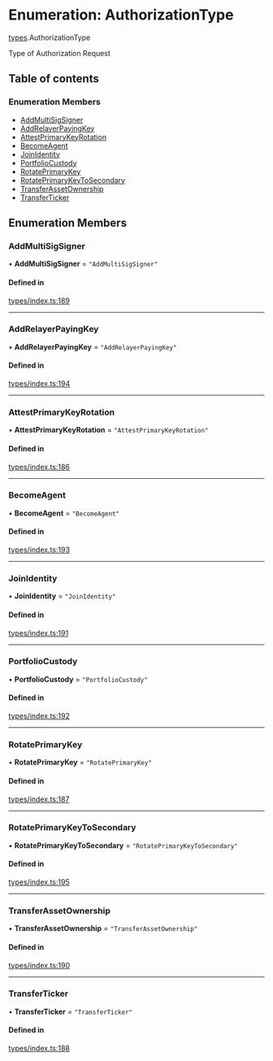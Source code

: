 # Enumeration: AuthorizationType

[types](../wiki/types).AuthorizationType

Type of Authorization Request

## Table of contents

### Enumeration Members

- [AddMultiSigSigner](../wiki/types.AuthorizationType#addmultisigsigner)
- [AddRelayerPayingKey](../wiki/types.AuthorizationType#addrelayerpayingkey)
- [AttestPrimaryKeyRotation](../wiki/types.AuthorizationType#attestprimarykeyrotation)
- [BecomeAgent](../wiki/types.AuthorizationType#becomeagent)
- [JoinIdentity](../wiki/types.AuthorizationType#joinidentity)
- [PortfolioCustody](../wiki/types.AuthorizationType#portfoliocustody)
- [RotatePrimaryKey](../wiki/types.AuthorizationType#rotateprimarykey)
- [RotatePrimaryKeyToSecondary](../wiki/types.AuthorizationType#rotateprimarykeytosecondary)
- [TransferAssetOwnership](../wiki/types.AuthorizationType#transferassetownership)
- [TransferTicker](../wiki/types.AuthorizationType#transferticker)

## Enumeration Members

### AddMultiSigSigner

• **AddMultiSigSigner** = ``"AddMultiSigSigner"``

#### Defined in

[types/index.ts:189](https://github.com/PolymeshAssociation/polymesh-sdk/blob/e978aefd/src/types/index.ts#L189)

___

### AddRelayerPayingKey

• **AddRelayerPayingKey** = ``"AddRelayerPayingKey"``

#### Defined in

[types/index.ts:194](https://github.com/PolymeshAssociation/polymesh-sdk/blob/e978aefd/src/types/index.ts#L194)

___

### AttestPrimaryKeyRotation

• **AttestPrimaryKeyRotation** = ``"AttestPrimaryKeyRotation"``

#### Defined in

[types/index.ts:186](https://github.com/PolymeshAssociation/polymesh-sdk/blob/e978aefd/src/types/index.ts#L186)

___

### BecomeAgent

• **BecomeAgent** = ``"BecomeAgent"``

#### Defined in

[types/index.ts:193](https://github.com/PolymeshAssociation/polymesh-sdk/blob/e978aefd/src/types/index.ts#L193)

___

### JoinIdentity

• **JoinIdentity** = ``"JoinIdentity"``

#### Defined in

[types/index.ts:191](https://github.com/PolymeshAssociation/polymesh-sdk/blob/e978aefd/src/types/index.ts#L191)

___

### PortfolioCustody

• **PortfolioCustody** = ``"PortfolioCustody"``

#### Defined in

[types/index.ts:192](https://github.com/PolymeshAssociation/polymesh-sdk/blob/e978aefd/src/types/index.ts#L192)

___

### RotatePrimaryKey

• **RotatePrimaryKey** = ``"RotatePrimaryKey"``

#### Defined in

[types/index.ts:187](https://github.com/PolymeshAssociation/polymesh-sdk/blob/e978aefd/src/types/index.ts#L187)

___

### RotatePrimaryKeyToSecondary

• **RotatePrimaryKeyToSecondary** = ``"RotatePrimaryKeyToSecondary"``

#### Defined in

[types/index.ts:195](https://github.com/PolymeshAssociation/polymesh-sdk/blob/e978aefd/src/types/index.ts#L195)

___

### TransferAssetOwnership

• **TransferAssetOwnership** = ``"TransferAssetOwnership"``

#### Defined in

[types/index.ts:190](https://github.com/PolymeshAssociation/polymesh-sdk/blob/e978aefd/src/types/index.ts#L190)

___

### TransferTicker

• **TransferTicker** = ``"TransferTicker"``

#### Defined in

[types/index.ts:188](https://github.com/PolymeshAssociation/polymesh-sdk/blob/e978aefd/src/types/index.ts#L188)

